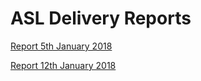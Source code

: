 # ASL Delivery Reports

[Report 5th January 2018](report05012018.md)

[Report 12th January 2018](report12t12012018.md)
